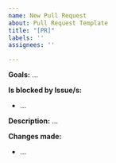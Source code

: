 ```yaml
---
name: New Pull Request
about: Pull Request Template
title: "[PR]"
labels: ''
assignees: ''

---
```


**Goals:**
...

**Is blocked by Issue/s:**
- ...

**Description:**
...

**Changes made:**
- ...
